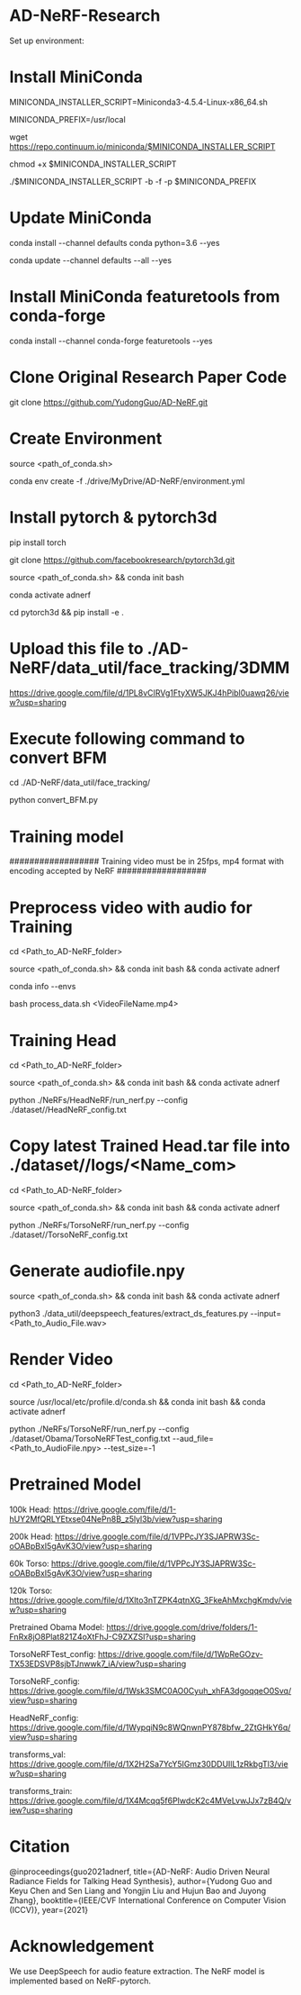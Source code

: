# AD-NeRF-Research

Set up environment:


# Install MiniConda
MINICONDA_INSTALLER_SCRIPT=Miniconda3-4.5.4-Linux-x86_64.sh

MINICONDA_PREFIX=/usr/local

wget https://repo.continuum.io/miniconda/$MINICONDA_INSTALLER_SCRIPT

chmod +x $MINICONDA_INSTALLER_SCRIPT

./$MINICONDA_INSTALLER_SCRIPT -b -f -p $MINICONDA_PREFIX


# Update MiniConda
conda install --channel defaults conda python=3.6 --yes

conda update --channel defaults --all --yes

# Install MiniConda featuretools from conda-forge
conda install --channel conda-forge featuretools --yes

# Clone Original Research Paper Code
git clone https://github.com/YudongGuo/AD-NeRF.git

# Create Environment
source <path_of_conda.sh>

conda env create -f ./drive/MyDrive/AD-NeRF/environment.yml

# Install pytorch & pytorch3d
pip install torch

git clone https://github.com/facebookresearch/pytorch3d.git

source <path_of_conda.sh> && conda init bash

conda activate adnerf

cd pytorch3d && pip install -e .

# Upload this file to ./AD-NeRF/data_util/face_tracking/3DMM 
https://drive.google.com/file/d/1PL8vCIRVg1FtyXW5JKJ4hPibl0uawq26/view?usp=sharing

# Execute following command to convert BFM 
cd ./AD-NeRF/data_util/face_tracking/

python convert_BFM.py

# Training model
  ##################
  Training video must be in 25fps, mp4 format with encoding accepted by NeRF
  ##################
  # Preprocess video with audio for Training
  cd <Path_to_AD-NeRF_folder>  
  
  source <path_of_conda.sh> && conda init bash && conda activate adnerf
  
  conda info --envs
  
  bash process_data.sh <VideoFileName.mp4>
  
  # Training Head
  cd <Path_to_AD-NeRF_folder>  
  
  source <path_of_conda.sh> && conda init bash && conda activate adnerf
  
  python ./NeRFs/HeadNeRF/run_nerf.py --config ./dataset/<Name>/HeadNeRF_config.txt

  # Copy latest Trained Head.tar file into ./dataset/<Name>/logs/<Name_com>
  cd <Path_to_AD-NeRF_folder>
  
  source <path_of_conda.sh> && conda init bash && conda activate adnerf
  
  python ./NeRFs/TorsoNeRF/run_nerf.py --config ./dataset/<Name>/TorsoNeRF_config.txt

# Generate audiofile.npy
  source <path_of_conda.sh> && conda init bash && conda activate adnerf
  
  python3 ./data_util/deepspeech_features/extract_ds_features.py --input=<Path_to_Audio_File.wav>

  # Render Video
  cd <Path_to_AD-NeRF_folder>
  
  source /usr/local/etc/profile.d/conda.sh && conda init bash && conda activate adnerf
  
  python ./NeRFs/TorsoNeRF/run_nerf.py --config ./dataset/Obama/TorsoNeRFTest_config.txt --aud_file=<Path_to_AudioFile.npy> --test_size=-1
  
# Pretrained Model
  100k Head: https://drive.google.com/file/d/1-hUY2MfQRLYEtxse04NePn8B_z5lyl3b/view?usp=sharing
  
  200k Head: https://drive.google.com/file/d/1VPPcJY3SJAPRW3Sc-oOABpBxI5gAvK3O/view?usp=sharing
  
  60k Torso: https://drive.google.com/file/d/1VPPcJY3SJAPRW3Sc-oOABpBxI5gAvK3O/view?usp=sharing
  
  120k Torso: https://drive.google.com/file/d/1Xlto3nTZPK4qtnXG_3FkeAhMxchgKmdv/view?usp=sharing
  
  Pretrained Obama Model: https://drive.google.com/drive/folders/1-FnRx8jO8Plat821Z4oXtFhJ-C9ZXZSI?usp=sharing
  
  TorsoNeRFTest_config: https://drive.google.com/file/d/1WpReGOzv-TX53EDSVP8sjbTJnwwk7_iA/view?usp=sharing
  
  TorsoNeRF_config: https://drive.google.com/file/d/1Wsk3SMC0AO0Cyuh_xhFA3dgoqqeO0Svq/view?usp=sharing
  
  HeadNeRF_config: https://drive.google.com/file/d/1WypqiN9c8WQnwnPY878bfw_2ZtGHkY6q/view?usp=sharing
  
  transforms_val: https://drive.google.com/file/d/1X2H2Sa7YcY5IGmz30DDUIlL1zRkbgTl3/view?usp=sharing
  
  transforms_train: https://drive.google.com/file/d/1X4Mcqq5f6PIwdcK2c4MVeLvwJJx7zB4Q/view?usp=sharing

# Citation
  @inproceedings{guo2021adnerf,
  title={AD-NeRF: Audio Driven Neural Radiance Fields for Talking Head Synthesis},
  author={Yudong Guo and Keyu Chen and Sen Liang and Yongjin Liu and Hujun Bao and Juyong Zhang},
  booktitle={IEEE/CVF International Conference on Computer Vision (ICCV)},
  year={2021}

# Acknowledgement
  We use DeepSpeech for audio feature extraction. The NeRF model is implemented based on NeRF-pytorch.





